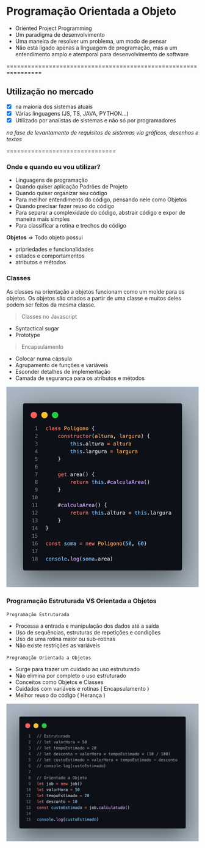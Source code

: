# Programação Orientada a Objeto

- Oriented Project Programming
- Um paradigma de desenvolvimento
- Uma maneira de resolver um problema, um modo de pensar
- Não está ligado apenas a linguagem de programação, mas a um entendimento amplo e atemporal para desenvolvimemto de software

================================================================

## Utilização no mercado

- [x] na maioria dos sistemas atuais
- [x] Várias linguagens (JS, TS, JAVA, PYTHON...)
- [x] Utilizado por analistas de sistemas e não só por programadores

 _na fase de levantamento de requisitos de sistemas_
 _via gráficos, desenhos e textos_

===============================

### Onde e quando eu vou utilizar?

- Linguagens de programação
- Quando quiser aplicação Padrões de Projeto
- Quando quiser organizar seu código
- Para mellhor entendimento do código, pensando nele como Objetos
- Quando precisar fazer reuso do código
- Para separar a complexidade do código, abstrair código e expor de maneira mais simples
- Para classificar a rotina e trechos do código

**Objetos**
=> Todo objeto possui

- pripriedades e funcionalidades
- estados e comportamentos
- atributos e métodos

### Classes

As classes na orientação a objetos funcionam como um molde para os objetos. Os objetos são criados a partir de uma classe e muitos deles podem ser feitos da mesma classe.

> Classes no Javascript

- Syntactical sugar
- Prototype

> Encapsulamento

- Colocar numa cápsula
- Agrupamento de funções e variáveis
- Esconder detalhes de implementação
- Camada de segurança para os atributos e métodos

![Alternate text](poo.png)

### Programação Estruturada VS Orientada a Objetos

`Programação Estruturada`

- Processa a entrada e manipulação dos dados até a saída  
- Uso de sequências, estruturas de repetições e condições
- Uso de uma rotina maior ou sub-rotinas
- Não existe restrições as variáveis

`Programação Orientada a Objetos`

- Surge para trazer um cuidado ao uso estruturado
- Não elimina por completo o uso estruturado
- Conceitos como Objetos e Classes
- Cuidados com variáveis e rotinas ( Encapsulamento )
- Melhor reuso do código ( Herança )

![Alternate text](code.png)
